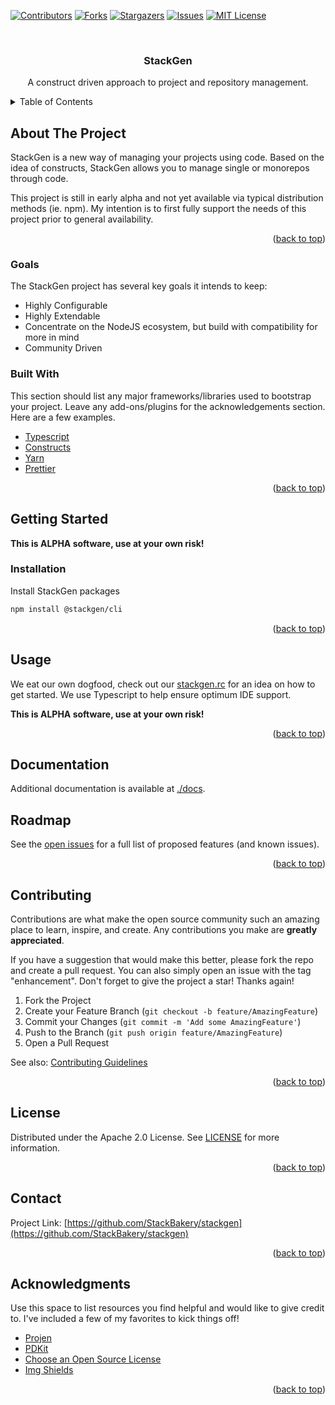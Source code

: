 <div id="top"></div>

[![Contributors][contributors-shield]][contributors-url]
[![Forks][forks-shield]][forks-url]
[![Stargazers][stars-shield]][stars-url]
[![Issues][issues-shield]][issues-url]
[![MIT License][license-shield]][license-url]

<!-- PROJECT LOGO -->
<br />
<div align="center">
  <h3 align="center">StackGen</h3>
  <p align="center">
    A construct driven approach to project and repository management.
  </p>
</div>

<!-- TABLE OF CONTENTS -->
<details>
  <summary>Table of Contents</summary>
  <ol>
    <li>
      <a href="#about-the-project">About The Project</a>
      <ul>
        <li><a href="#goals">Goals</a></li>
        <li><a href="#built-with">Built With</a></li>
      </ul>
    </li>
    <li>
      <a href="#getting-started">Getting Started</a>
      <ul>
        <li><a href="#prerequisites">Prerequisites</a></li>
        <li><a href="#installation">Installation</a></li>
      </ul>
    </li>
    <li><a href="#usage">Usage</a></li>
    <li><a href="#documentation">Documentation</a></li>
    <li><a href="#roadmap">Roadmap</a></li>
    <li><a href="#contributing">Contributing</a></li>
    <li><a href="#license">License</a></li>
    <li><a href="#contact">Contact</a></li>
    <li><a href="#acknowledgments">Acknowledgments</a></li>
  </ol>
</details>

## About The Project

StackGen is a new way of managing your projects using code. Based on the idea of constructs,
StackGen allows you to manage single or monorepos through code.

This project is still in early alpha and not yet available via typical distribution methods (ie. npm). My intention
is to first fully support the needs of this project prior to general availability.

<p align="right">(<a href="#top">back to top</a>)</p>

### Goals

The StackGen project has several key goals it intends to keep:

- Highly Configurable
- Highly Extendable
- Concentrate on the NodeJS ecosystem, but build with compatibility for more in mind
- Community Driven

### Built With

This section should list any major frameworks/libraries used to bootstrap your project. Leave any add-ons/plugins for the acknowledgements section. Here are a few examples.

- [Typescript](https://github.com/microsoft/TypeScript)
- [Constructs](https://github.com/aws/constructs)
- [Yarn](https://yarnpkg.com/)
- [Prettier](https://prettier.io/)

<p align="right">(<a href="#top">back to top</a>)</p>

<!-- GETTING STARTED -->

## Getting Started

**This is ALPHA software, use at your own risk!**

### Installation

Install StackGen packages

```sh
npm install @stackgen/cli
```

<p align="right">(<a href="#top">back to top</a>)</p>

<!-- USAGE EXAMPLES -->

## Usage

We eat our own dogfood, check out our [stackgen.rc](./.stackgenrc) for an idea on how to get started. We use Typescript to
help ensure optimum IDE support.

**This is ALPHA software, use at your own risk!**

<p align="right">(<a href="#top">back to top</a>)</p>

## Documentation

Additional documentation is available at [./docs](./docs).

<!-- ROADMAP -->

## Roadmap

See the [open issues](https://github.com/StackBakery/stackgen/issues) for a full list of proposed features (and known issues).

<p align="right">(<a href="#top">back to top</a>)</p>

<!-- CONTRIBUTING -->

## Contributing

Contributions are what make the open source community such an amazing place to learn, inspire, and create. Any contributions you make are **greatly appreciated**.

If you have a suggestion that would make this better, please fork the repo and create a pull request. You can also simply open an issue with the tag "enhancement".
Don't forget to give the project a star! Thanks again!

1. Fork the Project
2. Create your Feature Branch (`git checkout -b feature/AmazingFeature`)
3. Commit your Changes (`git commit -m 'Add some AmazingFeature'`)
4. Push to the Branch (`git push origin feature/AmazingFeature`)
5. Open a Pull Request

See also: [Contributing Guidelines](./.github/CONTRIBUTING.md)

<p align="right">(<a href="#top">back to top</a>)</p>

<!-- LICENSE -->

## License

Distributed under the Apache 2.0 License. See [LICENSE](./LICENSE) for more information.

<p align="right">(<a href="#top">back to top</a>)</p>

<!-- CONTACT -->

## Contact

Project Link: [https://github.com/StackBakery/stackgen](https://github.com/StackBakery/stackgen)

<p align="right">(<a href="#top">back to top</a>)</p>

<!-- ACKNOWLEDGMENTS -->

## Acknowledgments

Use this space to list resources you find helpful and would like to give credit to. I've included a few of my favorites to kick things off!

- [Projen](https://www.github.com/projen/projen)
- [PDKit](https://github.com/justinm/pdkit)
- [Choose an Open Source License](https://choosealicense.com)
- [Img Shields](https://shields.io)

<p align="right">(<a href="#top">back to top</a>)</p>

<!-- MARKDOWN LINKS & IMAGES -->
<!-- https://www.markdownguide.org/basic-syntax/#reference-style-links -->

[contributors-shield]: https://img.shields.io/github/contributors/StackBakery/stackgen.svg?style=for-the-badge
[contributors-url]: https://github.com/StackBakery/stackgen/graphs/contributors
[forks-shield]: https://img.shields.io/github/forks/StackBakery/stackgen.svg?style=for-the-badge
[forks-url]: https://github.com/StackBakery/stackgen/network/members
[stars-shield]: https://img.shields.io/github/stars/StackBakery/stackgen.svg?style=for-the-badge
[stars-url]: https://github.com/StackBakery/stackgen/stargazers
[issues-shield]: https://img.shields.io/github/issues/StackBakery/stackgen.svg?style=for-the-badge
[issues-url]: https://github.com/StackBakery/stackgen/issues
[license-shield]: https://img.shields.io/github/license/StackBakery/stackgen.svg?style=for-the-badge
[license-url]: https://github.com/StackBakery/stackgen/blob/master/LICENSE
